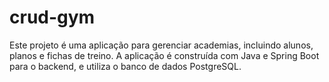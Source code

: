 # crud-gym
 Este projeto é uma aplicação para gerenciar academias, incluindo alunos, planos e fichas de treino. A aplicação é construída com Java e Spring Boot para o backend, e utiliza o banco de dados PostgreSQL.
